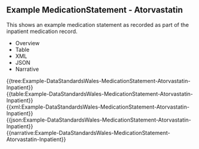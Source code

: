 <div class="warning"><span class="ClinicalWarn"></span></div>

## Example MedicationStatement - Atorvastatin
This shows an example medication statement as recorded as part of the inpatient medication record.

<div class="tab-wrap">
  <ul class="tab-head">
    <li class="tablink" onclick="openCity(this,'tabtree')" data-target="tabtree">
      Overview
    </li>
    <li class="tablink" onclick="openCity(this,'tabtable')" data-target="tabtable">
      Table
    </li>
    <li class="tablink tab-active" onclick="openCity(this,'tabxml')" data-target="tabxml">
      XML
    </li>    
    <li class="tablink" onclick="openCity(this,'tabjson')" data-target="tabjson">
      JSON
    </li>    
    <li class="tablink" onclick="openCity(this,'tabnarrative')" data-target="tabnarrative">
      Narrative
    </li>
  </ul>
  <div class="tab-main">
    <div id="tabtree" class="tabcontent">
      {{tree:Example-DataStandardsWales-MedicationStatement-Atorvastatin-Inpatient}}
    </div>
    <div id="tabtable" class="tabcontent">
      {{table:Example-DataStandardsWales-MedicationStatement-Atorvastatin-Inpatient}}
    </div>       
    <div id="tabxml" class="tabcontent active">      
      {{xml:Example-DataStandardsWales-MedicationStatement-Atorvastatin-Inpatient}}
    </div>
    <div id="tabjson" class="tabcontent">
      {{json:Example-DataStandardsWales-MedicationStatement-Atorvastatin-Inpatient}}
    </div>       
    <div id="tabnarrative" class="tabcontent">
      {{narrative:Example-DataStandardsWales-MedicationStatement-Atorvastatin-Inpatient}}
    </div>  
  </div>
</div>